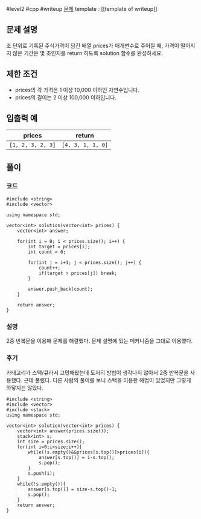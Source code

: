 
#level2 #cpp #writeup
[문제](https://school.programmers.co.kr/learn/courses/30/lessons/42584)
template : [[template of writeup]]

## 문제 설명

초 단위로 기록된 주식가격이 담긴 배열 prices가 매개변수로 주어질 때, 가격이 떨어지지 않은 기간은 몇 초인지를 return 하도록 solution 함수를 완성하세요.

## 제한 조건

- prices의 각 가격은 1 이상 10,000 이하인 자연수입니다.
- prices의 길이는 2 이상 100,000 이하입니다.

## 입출력 예

| prices            | return            |
| ----------------- | ----------------- |
| `[1, 2, 3, 2, 3]` | `[4, 3, 1, 1, 0]` |

## 풀이

### 코드

```
#include <string>
#include <vector>

using namespace std;

vector<int> solution(vector<int> prices) {
    vector<int> answer;
    
    for(int i = 0; i < prices.size(); i++) {
        int target = prices[i];
        int count = 0;
        
        for(int j = i+1; j < prices.size(); j++) {
            count++;
            if(target > prices[j]) break;
        }
        
        answer.push_back(count);
    }
    
    return answer;
}
```

### 설명

2중 반복문을 이용해 문제를 해결했다. 문제 설명에 있는 메커니즘을 그대로 이용했다.


### 후기

카테고리가 스택/큐라서 고민해봤는데 도저히 방법이 생각나지 않아서 2중 반복문을 사용했다. 근데 풀렸다. 다른 사람의 풀이를 보니 스택을 이용한 해법이 있었지만 그렇게 와닿지는 않았다.

```
#include <string>
#include <vector>
#include <stack>
using namespace std;

vector<int> solution(vector<int> prices) {
    vector<int> answer(prices.size());
    stack<int> s;
    int size = prices.size();
    for(int i=0;i<size;i++){
        while(!s.empty()&&prices[s.top()]>prices[i]){
            answer[s.top()] = i-s.top();
            s.pop();
        }
        s.push(i);
    }
    while(!s.empty()){
        answer[s.top()] = size-s.top()-1;
        s.pop();
    }
    return answer;
}
```

